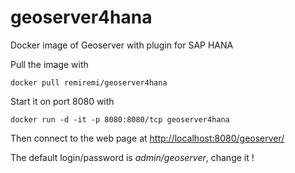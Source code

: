 # geoserver4hana
Docker image of Geoserver with plugin for SAP HANA

Pull the image with

```docker pull remiremi/geoserver4hana```

Start it on port 8080 with

```docker run -d -it -p 8080:8080/tcp geoserver4hana```

Then connect to the web page at [http://localhost:8080/geoserver/](http://localhost:8080/geoserver/)

The default login/password is *admin/geoserver*, change it !
